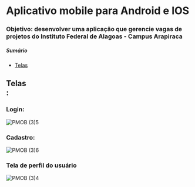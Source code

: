 # Aplicativo mobile para Android e IOS

### <p>Objetivo: desenvolver uma aplicação que gerencie vagas de projetos do Instituto Federal de Alagoas - Campus Arapiraca</p>

##### Sumário

* <a href="screens">Telas</a>


## <section id="screens">Telas</section>: 


### Login:

![PMOB (3)5](https://user-images.githubusercontent.com/84058517/184501429-6d9a819f-f4a0-4007-9608-5cb66b5cdd91.png)

### Cadastro:

![PMOB (3)6](https://user-images.githubusercontent.com/84058517/184501461-a6c2f09f-f7c4-4468-8812-496b01ad5945.png)

### Tela de perfil do usuário

![PMOB (3)4](https://user-images.githubusercontent.com/84058517/184501469-f430276f-265b-4aec-ae3f-d29cbb8aee20.png)

